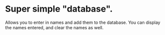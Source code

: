 # Super simple "database".
  Allows you to enter in names and add them to the database.
  You can display the names entered, and clear the names as well. 
